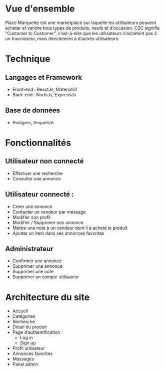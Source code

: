 # Vue d'ensemble
Place Marquette est une marketplace sur laquelle les utilisateurs peuvent acheter et  vendre tous types de produits, neufs et d’occasion.
C2C signifie “Customer to Customer”, c’est-à-dire que les utilisateurs n’achètent pas à un fournisseur, mais directement à d’autres utilisateurs.


# Technique
## Langages et Framework
* Front-end :  ReactJs, MaterialUI
* Back-end : NodeJs, ExpressJs
    
## Base de données
* Postgres, Sequelize


# Fonctionnalités
## Utilisateur non connecté
* Effectuer une recherche
* Consulter une annonce


## Utilisateur connecté :
* Créer une annonce
* Contacter un vendeur par message
* Modifier son profil
* Modifier / Supprimer son annonce
* Mettre une note à un vendeur dont il a acheté le produit
* Ajouter un item dans ses annonces favorites

## Administrateur
* Confirmer une annonce
* Supprimer une annonce
* Supprimer une note
* Supprimer un compte utilisateur


# Architecture du site
* Accueil
* Catégories
* Recherche
* Détail du produit
* Page d’authentification :
  - Log in
  - Sign up
* Profil utilisateur
* Annonces favorites
* Messages
* Panel admin
